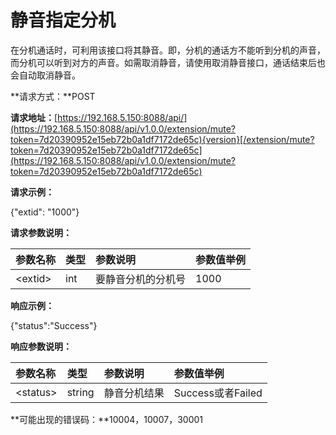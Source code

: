 # 静音指定分机

在分机通话时，可利用该接口将其静音。即，分机的通话方不能听到分机的声音，而分机可以听到对方的声音。如需取消静音，请使用取消静音接口，通话结束后也会自动取消静音。

**请求方式：**POST

**请求地址：**[https://192.168.5.150:8088/api/](https://192.168.5.150:8088/api/v1.0.0/extension/mute?token=7d20390952e15eb72b0a1df7172de65c){version}[/extension/mute?token=7d20390952e15eb72b0a1df7172de65c](https://192.168.5.150:8088/api/v1.0.0/extension/mute?token=7d20390952e15eb72b0a1df7172de65c)

**请求示例：**

{"extid": "1000"}

**请求参数说明：**

| 参数名称 | 类型 | 参数说明 | 参数值举例 |
| :--- | :--- | :--- | :--- |
| &lt;extid&gt; | int | 要静音分机的分机号 | 1000 |

**响应示例：**

{"status":"Success"}

**响应参数说明：**

| 参数名称 | 类型 | 参数说明 | 参数值举例 |
| :--- | :--- | :--- | :--- |
| &lt;status&gt; | string | 静音分机结果 | Success或者Failed |

**可能出现的错误码：**10004，10007，30001

